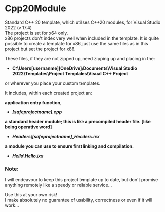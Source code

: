 # Cpp20Module
Standard C++ 20 template, which utilises C++20 modules, for Visual Studio 2022 (v 17.4)  
The project is set for x64 only.  
x86 projects don't index very well when included in the template. It is quite possible to create a template for x86, just use the same files as in this project but set the project for x86.

These files, if they are not zipped up, need zipping up and placing in the:

* **C:\Users\[usernanme]\[OneDrive]\Documents\Visual Studio 2022\Templates\Project Templates\Visual C++ Project**  

or wherever you place your custom templates.

It includes, within each created project an:    

**application entry function,**   
- ***[safeprojectname].cpp***  

**a standard header module; this is like a precompiled header file. [like being operative word]**  
- ***Headers\\[safeprojectname]_Headers.ixx***  

**a module you can use to ensure first linking and compilation.**  
- ***Hello\Hello.ixx***   


### Note: 
I will endeavour to keep this project template up to date, but don't promise anything remotely like a speedy or reliable service...   

Use this at your own risk!   
I make absolutely no guarantee of usability, correctness or even if it will work...
